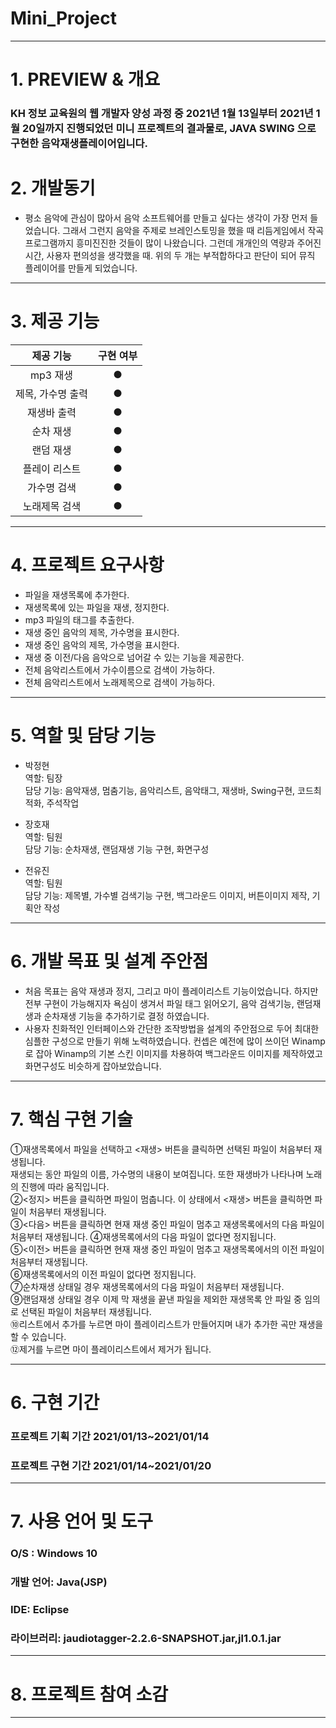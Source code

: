 # Mini_Project
 ---------------------------------------

# 1. PREVIEW & 개요
### KH 정보 교육원의 웹 개발자 양성 과정 중 2021년 1월 13일부터 2021년 1월 20일까지 진행되었던 미니 프로젝트의 결과물로, JAVA SWING 으로 구현한 음악재생플레이어입니다.

# 2. 개발동기
- 평소 음악에 관심이 많아서 음악 소프트웨어를 만들고 싶다는 생각이 가장 먼저 들었습니다. 그래서 그런지 음악을 주제로 브레인스토밍을 했을 때 리듬게임에서 작곡 프로그램까지 흥미진진한 것들이 많이 나왔습니다. 그런데 개개인의 역량과 주어진 시간, 사용자 편의성을 생각했을 때. 위의 두 개는 부적합하다고 판단이 되어 뮤직 플레이어를 만들게 되었습니다.
 
 ---------------------------------------
# 3. 제공 기능

|제공 기능|구현 여부| 
|:---:|:---:|
|mp3 재생|●|   
|제목, 가수명 출력|●|  
|재생바 출력|●|
|순차 재생|●|   
|랜덤 재생|●|   
|플레이 리스트|●|   
|가수명 검색|●|    
|노래제목 검색|●|   




 ---------------------------------------
# 4. 프로젝트 요구사항
- 파일을 재생목록에 추가한다.   
- 재생목록에 있는 파일을 재생, 정지한다.
- mp3 파일의 태그를 추출한다.
- 재생 중인 음악의 제목, 가수명을 표시한다.
- 재생 중인 음악의 제목, 가수명을 표시한다.
- 재생 중 이전/다음 음악으로 넘어갈 수 있는 기능을 제공한다.
- 전체 음악리스트에서 가수이름으로 검색이 가능하다.
- 전체 음악리스트에서 노래제목으로 검색이 가능하다.
 ---------------------------------------
 # 5. 역할 및 담당 기능
 - 박정현   
  역할: 팀장   
  담당 기능: 음악재생, 멈춤기능, 음악리스트, 음악태그, 재생바,  Swing구현, 코드최적화, 주석작업   
  
- 장호재   
  역할: 팀원   
  담당 기능:  순차재생, 랜덤재생 기능 구현, 화면구성
  
- 전유진   
  역할: 팀원   
  담당 기능: 제목별, 가수별 검색기능 구현, 백그라운드 이미지, 버튼이미지 제작, 기획안 작성   
 
 ---------------------------------------
 # 6. 개발 목표 및 설계 주안점
 - 처음 목표는 음악 재생과 정지, 그리고 마이 플레이리스트 기능이었습니다. 하지만 전부 구현이 가능해지자 욕심이 생겨서 파일 태그 읽어오기, 음악 검색기능, 랜덤재생과 순차재생 기능을 추가하기로 결정 하였습니다. 
 - 사용자 친화적인 인터페이스와 간단한 조작방법을 설계의 주안점으로 두어 최대한 심플한 구성으로 만들기 위해 노력하였습니다. 컨셉은 예전에 많이 쓰이던 Winamp로 잡아 Winamp의 기본 스킨 이미지를 차용하여 백그라운드 이미지를 제작하였고 화면구성도 비슷하게 잡아보았습니다.      
 ---------------------------------------
 
 
# 7. 핵심 구현 기술   
①재생목록에서 파일을 선택하고 <재생> 버튼을 클릭하면 선택된 파일이 처음부터 재생됩니다.   
재생되는 동안 파일의 이름, 가수명의 내용이 보여집니다. 또한 재생바가 나타나며 노래의 진행에 따라 움직입니다.   
②<정지> 버튼을 클릭하면 파일이 멈춥니다. 이 상태에서 <재생> 버튼을 클릭하면 파일이 처음부터 재생됩니다.   
③<다음> 버튼을 클릭하면 현재 재생 중인 파일이 멈추고 재생목록에서의 다음 파일이 처음부터 재생됩니다.
④재생목록에서의 다음 파일이 없다면 정지됩니다.   
⑤<이전> 버튼을 클릭하면 현재 재생 중인 파일이 멈추고 재생목록에서의 이전 파일이 처음부터 재생됩니다.   
⑥재생목록에서의 이전 파일이 없다면 정지됩니다.   
⑦순차재생 상태일 경우 재생목록에서의 다음 파일이 처음부터 재생됩니다.   
⑨랜덤재생 상태일 경우 이제 막 재생을 끝낸 파일을 제외한 재생목록 안 파일 중 임의로 선택된 파일이 처음부터 재생됩니다.   
⑩리스트에서 추가를 누르면 마이 플레이리스트가 만들어지며 내가 추가한 곡만 재생을 할 수 있습니다.   
⑫제거를 누르면 마이 플레이리스트에서 제거가 됩니다.    

 ---------------------------------------
# 6. 구현 기간   
### 프로젝트 기획 기간 2021/01/13~2021/01/14   
### 프로젝트 구현 기간 2021/01/14~2021/01/20    
 ---------------------------------------
# 7. 사용 언어 및 도구   
### O/S : Windows 10   
### 개발 언어: Java(JSP)   
### IDE:  Eclipse    
### 라이브러리: jaudiotagger-2.2.6-SNAPSHOT.jar,jl1.0.1.jar    
 ---------------------------------------
# 8. 프로젝트 참여 소감  



 ---------------------------------------
